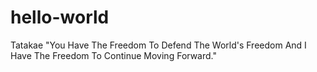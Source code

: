 # hello-world
Tatakae
"You Have The Freedom To Defend The World's Freedom And I Have The Freedom To Continue Moving Forward."
